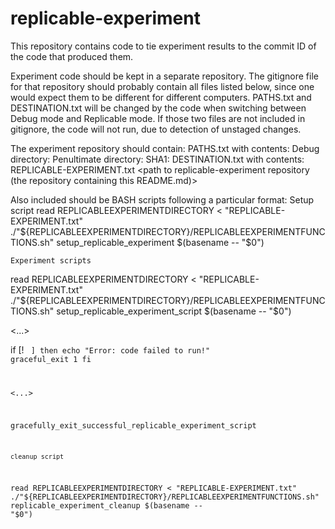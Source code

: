 # replicable-experiment
This repository contains code to tie experiment results to the commit ID of the code that produced them.

Experiment code should be kept in a separate repository. The gitignore file for that repository should probably contain all files listed below, since one would expect them to be different for different computers. PATHS.txt and DESTINATION.txt will be changed by the code when switching between Debug mode and Replicable mode. If those two files are not included in gitignore, the code will not run, due to detection of unstaged changes.

The experiment repository should contain:
    PATHS.txt with contents:
Debug directory:
<path to debugging folder>
Penultimate directory:
<path to folder in which results directories will be stored>
SHA1:
<This line may be left blank. replicable-experiment will store the short SHA1 commit identification number of the experiment repository here.>
    DESTINATION.txt with contents:
<path to debugging folder>
    REPLICABLE-EXPERIMENT.txt
<path to replicable-experiment repository (the repository containing this README.md)>

Also included should be BASH scripts following a particular format:
    Setup script
read REPLICABLEEXPERIMENTDIRECTORY < "REPLICABLE-EXPERIMENT.txt"
./"${REPLICABLEEXPERIMENTDIRECTORY}/REPLICABLEEXPERIMENTFUNCTIONS.sh"
setup_replicable_experiment $(basename -- "$0")

    Experiment scripts
read REPLICABLEEXPERIMENTDIRECTORY < "REPLICABLE-EXPERIMENT.txt"
./"${REPLICABLEEXPERIMENTDIRECTORY}/REPLICABLEEXPERIMENTFUNCTIONS.sh"
setup_replicable_experiment_script $(basename -- "$0")

<...>

if [! <code that might fail> ]
then
    echo "Error: code failed to run!"
    graceful_exit 1
fi

<...>

gracefully_exit_successful_replicable_experiment_script

    cleanup script
read REPLICABLEEXPERIMENTDIRECTORY < "REPLICABLE-EXPERIMENT.txt"
./"${REPLICABLEEXPERIMENTDIRECTORY}/REPLICABLEEXPERIMENTFUNCTIONS.sh"
replicable_experiment_cleanup $(basename -- "$0")
